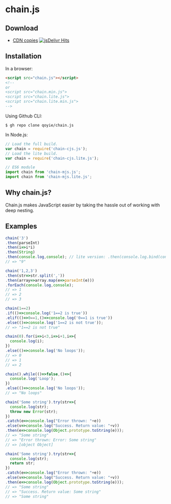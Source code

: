 # chain.js

## Download

 * [CDN copies](https://cdn.jsdelivr.net/gh/qoyie/chain.js/chain.js) [![jsDelivr Hits](https://data.jsdelivr.com/v1/package/gh/qoyie/chain.js/badge)](https://www.jsdelivr.com/package/gh/qoyie/chain.js)

## Installation

In a browser:
```html
<script src="chain.js"></script>
<!--
or
<script src="chain.min.js">
<script src="chain.lite.js">
<script src="chain.lite.min.js">
-->
```

Using Github CLI:
```shell
$ gh repo clone qoyie/chain.js
```

In Node.js:
```js
// Load the full build.
var chain = require('chain-cjs.js');
// Load the lite build.
var chain = require('chain-cjs.lite.js');

// ES6 module
import chain from 'chain-mjs.js';
import chain from 'chain-mjs.lite.js';
```

## Why chain.js?

Chain.js makes JavaScript easier by taking the hassle out of working with deep nesting.

## Examples

```js
chain('3')
.then(parseInt)
.then(i=>i*i)
.then(String)
.then(console.log,console); // lite version: .then(console.log.bind(console));
// => "9"

chain('1,2,3')
.then(str=>str.split(','))
.then(array=>array.map(e=>parseInt(e)))
.forEach(console.log,console);
// => 1
// => 2
// => 3

chain(1==2)
.if(()=>console.log('1==2 is true'))
.elif(()=>0==1,()=>console.log('0==1 is true'))
.else(()=>console.log('1==2 is not true'));
// => "1==2 is not true"

chain(0).for(i=>i<3,i=>i+1,i=>{
  console.log(i);
})
.else(()=>console.log('No loops'));
// => 0
// => 1
// => 2

chain().while(()=>false,()=>{
  console.log('Loop');
})
.else(()=>console.log('No loops'));
// => "No loops"

chain('Some string').try(str=>{
  console.log(str);
  throw new Error(str);
})
.catch(e=>console.log("Error thrown: "+e))
.else(v=>console.log("Success. Return value: "+v))
.then(e=>console.log(Object.prototype.toString(e)));
// => "Some string"
// => "Error thrown: Error: Some string"
// => [object Object]

chain('Some string').try(str=>{
  console.log(str);
  return str;
})
.catch(e=>console.log("Error thrown: "+e))
.else(v=>console.log("Success. Return value: "+v))
.then(e=>console.log(Object.prototype.toString(e)));
// => "Some string"
// => "Success. Return value: Some string"
// => "Some string"
```
